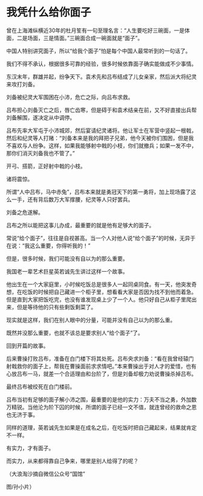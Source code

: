 # 我凭什么给你面子

曾在上海滩纵横近30年的杜月笙有一句至理名言：“人生要吃好三碗面，一是体面，二是场面，三是情面。”三碗面合成一碗面就是“面子”。 

中国人特别讲究面子，所以“给我个面子”怕是每个中国人最常听到的一句话了。 

我们不得不承认，根据很多可靠的经验，很多时候依靠面子确实能做成不少事情。 

东汉末年，群雄并起，纷争天下。袁术先和吕布结成了儿女亲家，然后派大将纪灵来攻打刘备。 

刘备被纪灵大军围困在小沛，危亡之际，向吕布求救。 

吕布担心刘备灭亡之后，唇亡齿寒，但是碍于和袁术结亲在前，又不好直接出兵帮刘备解围，遂决定从中调停。 

吕布先率大军屯于小沛城郊，然后宴请纪灵诸将。他让军士在军营中竖起一根戟，然后和纪灵等人打赌：“刘备本来是我的拜把子兄弟，他今天被你们围困，但是我不喜欢与人纷争。这样，如果我能够射中戟的小枝，你们就撤兵；如果一发不中，那你们消灭刘备我也不管了。” 

开弓、搭箭，正好射中戟的小枝。 

诸将震惊。 

所谓“人中吕布，马中赤兔”，吕布本来就是勇冠天下的第一勇将，加上现场露了这么一手，还有背后数万大军撑腰，纪灵等人只好罢兵。 

刘备之危遂解。 

吕布之所以能把这事儿办成，最重要的就是他有足够大的面子。 

常说“给个面子”，往往是自视甚高。当一个人对他人说“给个面子”的时候，无异于在说：“我这么重要，你得听我的！” 

但是，很多时候，我们可能没有自以为的那么重要。 

我国老一辈艺术巨星英若诚先生讲过这样一个故事。 

他出生在一个大家庭里，小时候吃饭总是很多人一起同桌同食。有一天，他突发奇想，在吃饭的时候把自己藏进一个柜子里，想看看大家是否因为找不到他而着急。但是直到大家把饭吃完，也没有谁发现桌上少了一个人。他只好自己从柜子里爬出来，但是等待他的只有些剩饭剩菜了。 

现实就是这样，我们在别人眼中的分量，可能并没有自己以为的那么重。 

既然并没那么重要，也就不该总是要求别人“给个面子”了。 

回到开篇的故事。 

后来曹操打败吕布，准备在白门楼下将其处死。吕布央求刘备：“看在我曾经辕门射戟救你的面子上，帮我在曹操面前求求情吧。”本来曹操出于对人才的爱惜，也有心放吕布一马，就差一个合适理由和台阶了，但是刘备却极力劝说曹操杀掉吕布。 

最终吕布被绞死在白门楼前。 

吕布当初有足够的面子解小沛之围，最重要的是他的实力：万夫不当之勇，外加数万精锐。当他沦为阶下囚的时候，所谓的面子已经一文不值，就连曾经的救命之恩也无济于事。 

同样的道理，英若诚先生如果是在成名之后，在吃饭时把自己藏起来，结果就肯定不一样。 

有实力，才有面子。 

而实力，从来都得靠自己争来，哪里是别人给得了的呢？ 

（大浪淘沙摘自微信公众号“国馆” 

图/孙小片）
